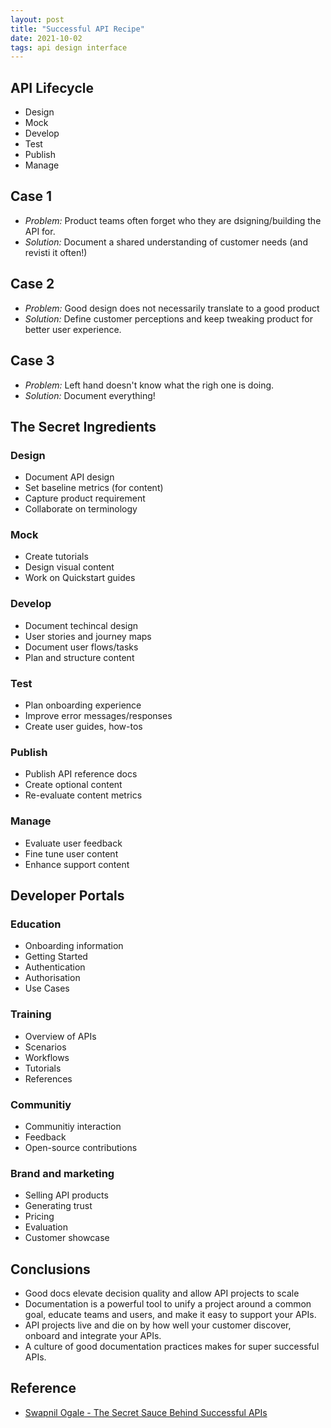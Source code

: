 ```yaml
---
layout: post
title: "Successful API Recipe"
date: 2021-10-02
tags: api design interface
---
```


## API Lifecycle

* Design
* Mock
* Develop
* Test
* Publish
* Manage

## Case 1
* _Problem:_ Product teams often forget who they are dsigning/building the API for.
* _Solution:_ Document a shared understanding of customer needs (and revisti it often!)

## Case 2
* _Problem:_ Good design does not necessarily translate to a good product
* _Solution:_ Define customer perceptions and keep tweaking product for better user experience.

## Case 3
* _Problem:_ Left hand doesn't know what the righ one is doing.
* _Solution:_ Document everything!

## The Secret Ingredients

### Design
* Document API design
* Set baseline metrics (for content)
* Capture product requirement
* Collaborate on terminology

### Mock
* Create tutorials
* Design visual content
* Work on Quickstart guides

### Develop
* Document techincal design
* User stories and journey maps
* Document user flows/tasks
* Plan and structure content

### Test
* Plan onboarding experience
* Improve error messages/responses
* Create user guides, how-tos

### Publish
* Publish API reference docs
* Create optional content
* Re-evaluate content metrics

### Manage
* Evaluate user feedback
* Fine tune user content
* Enhance support content

## Developer Portals

### Education
* Onboarding information
* Getting Started
* Authentication
* Authorisation
* Use Cases

### Training
* Overview of APIs
* Scenarios
* Workflows
* Tutorials
* References

### Communitiy
* Communitiy interaction
* Feedback
* Open-source contributions

### Brand and marketing
* Selling API products
* Generating trust
* Pricing
* Evaluation
* Customer showcase

## Conclusions
* Good docs elevate decision quality and allow API projects to scale
* Documentation is a powerful tool to unify a project around a common goal, educate teams and users, and make it easy to support your APIs.
* API projects live and die on by how well your customer discover, onboard and integrate your APIs.
* A culture of good documentation practices makes for super successful APIs.

## Reference
* [Swapnil Ogale - The Secret Sauce Behind Successful APIs](https://www.youtube.com/watch?v=wQy6X14joKI)
